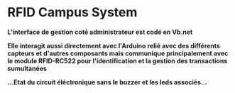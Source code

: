 # RFID Campus System 
**L'interface de gestion coté administrateur est codé en Vb.net**

**Elle interagit aussi directement avec l'Arduino relié avec des différents capteurs et d'autres composants mais communique principalement avec le module RFID-RC522 pour l'identification et la gestion des transactions sumultanées**

**...Etat du circuit éléctronique sans le buzzer et les leds associés...**
